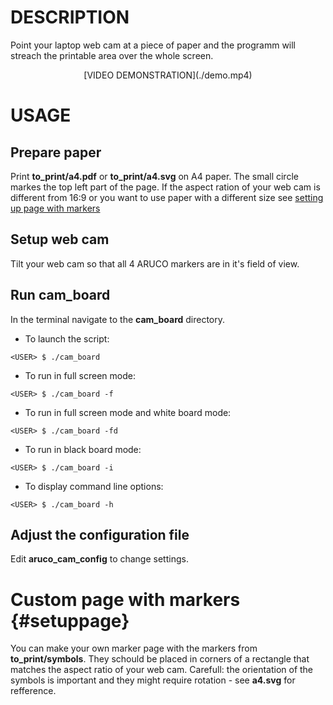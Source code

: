 # DESCRIPTION

Point your laptop web cam at a piece of paper
and the programm will streach the printable area
over the whole screen.

<center>
[VIDEO DEMONSTRATION](./demo.mp4)
</center>


# USAGE

## Prepare paper

Print **to_print/a4.pdf** or **to_print/a4.svg**
on A4 paper. The small circle markes
the top left part of the page.
If the aspect ration of your web cam is different
from 16:9 or you want to use paper with a different size
see [setting up page with markers](#setuppage)

## Setup web cam 

Tilt your web cam so that all 4 ARUCO markers are in it's field of view.

## Run cam_board

In the terminal navigate to the **cam_board** directory.

- To launch the script:
```
<USER> $ ./cam_board 
```
- To run in full screen mode:
```
<USER> $ ./cam_board -f
```
- To run in full screen mode and white board mode:
```
<USER> $ ./cam_board -fd
```
- To run in black board mode:
```
<USER> $ ./cam_board -i
```
- To display command line options:
```
<USER> $ ./cam_board -h
```

## Adjust the configuration file

Edit **aruco_cam_config** to change settings. 

# Custom page with markers {#setuppage}

You can make your own marker page with the markers
from **to_print/symbols**. They schould be placed
in corners of a rectangle that matches the
aspect ratio of your web cam. Carefull: the
orientation of the symbols is important and
they might require rotation - see **a4.svg**
for refference.


